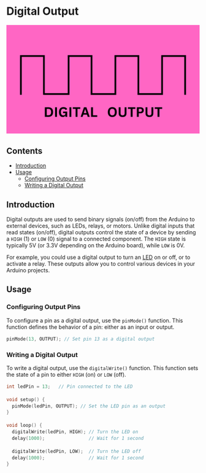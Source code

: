 # Digital Output

<img src="images/Digital.png" width="800">

## Contents
- [Introduction](#introduction)
- [Usage](#usage)
    - [Configuring Output Pins](#configuring-output-pins)
    - [Writing a Digital Output](#writing-a-digital-output)

## Introduction
Digital outputs are used to send binary signals (on/off) from the Arduino to external devices, such as LEDs, relays, or motors. Unlike digital inputs that read states (on/off), digital outputs control the state of a device by sending a <code>HIGH</code> (1) or <code>LOW</code> (0) signal to a connected component. The <code>HIGH</code> state is typically 5V (or 3.3V depending on the Arduino board), while <code>LOW</code> is 0V.

For example, you could use a digital output to turn an [LED](/examples/Output-Devices/LED-DIP/) on or off, or to activate a relay. These outputs allow you to control various devices in your Arduino projects.

## Usage
### Configuring Output Pins
To configure a pin as a digital output, use the <code>pinMode()</code> function. This function defines the behavior of a pin: either as an input or output.

``` cpp
pinMode(13, OUTPUT); // Set pin 13 as a digital output
```

### Writing a Digital Output
To write a digital output, use the <code>digitalWrite()</code> function. This function sets the state of a pin to either <code>HIGH</code> (on) or <code>LOW</code> (off).

``` cpp
int ledPin = 13;   // Pin connected to the LED

void setup() {
  pinMode(ledPin, OUTPUT); // Set the LED pin as an output
}

void loop() {
  digitalWrite(ledPin, HIGH); // Turn the LED on
  delay(1000);                // Wait for 1 second
  
  digitalWrite(ledPin, LOW);  // Turn the LED off
  delay(1000);                // Wait for 1 second
}
```
